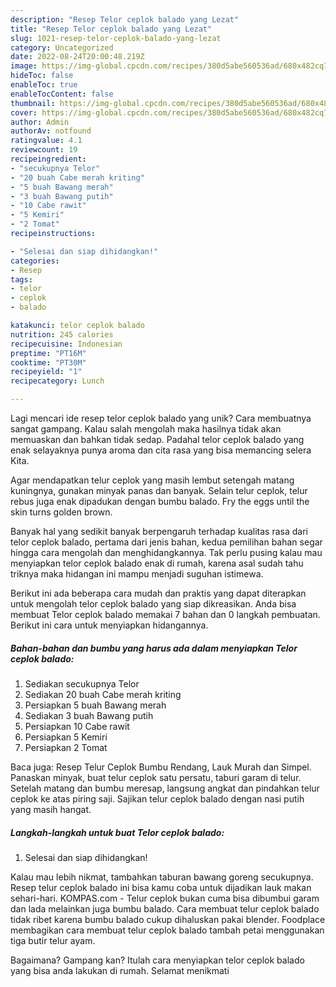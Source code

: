 ```yaml
---
description: "Resep Telor ceplok balado yang Lezat"
title: "Resep Telor ceplok balado yang Lezat"
slug: 1021-resep-telor-ceplok-balado-yang-lezat
category: Uncategorized
date: 2022-08-24T20:00:48.219Z
image: https://img-global.cpcdn.com/recipes/380d5abe560536ad/680x482cq70/telor-ceplok-balado-foto-resep-utama.jpg
hideToc: false
enableToc: true
enableTocContent: false
thumbnail: https://img-global.cpcdn.com/recipes/380d5abe560536ad/680x482cq70/telor-ceplok-balado-foto-resep-utama.jpg
cover: https://img-global.cpcdn.com/recipes/380d5abe560536ad/680x482cq70/telor-ceplok-balado-foto-resep-utama.jpg
author: Admin
authorAv: notfound
ratingvalue: 4.1
reviewcount: 19
recipeingredient:
- "secukupnya Telor"
- "20 buah Cabe merah kriting"
- "5 buah Bawang merah"
- "3 buah Bawang putih"
- "10 Cabe rawit"
- "5 Kemiri"
- "2 Tomat"
recipeinstructions:

- "Selesai dan siap dihidangkan!"
categories:
- Resep
tags:
- telor
- ceplok
- balado

katakunci: telor ceplok balado 
nutrition: 245 calories
recipecuisine: Indonesian
preptime: "PT16M"
cooktime: "PT30M"
recipeyield: "1"
recipecategory: Lunch

---
```





Lagi mencari ide resep telor ceplok balado yang unik? Cara membuatnya sangat gampang. Kalau salah mengolah maka hasilnya tidak akan memuaskan dan bahkan tidak sedap. Padahal telor ceplok balado yang enak selayaknya punya aroma dan cita rasa yang bisa memancing selera Kita.





Agar mendapatkan telur ceplok yang masih lembut setengah matang kuningnya, gunakan minyak panas dan banyak. Selain telur ceplok, telur rebus juga enak dipadukan dengan bumbu balado. Fry the eggs until the skin turns golden brown.

Banyak hal yang sedikit banyak berpengaruh terhadap kualitas rasa dari telor ceplok balado, pertama dari jenis bahan, kedua pemilihan bahan segar hingga cara mengolah dan menghidangkannya. Tak perlu pusing kalau mau menyiapkan telor ceplok balado enak di rumah, karena asal sudah tahu triknya maka hidangan ini mampu menjadi suguhan istimewa.






Berikut ini ada beberapa cara mudah dan praktis yang dapat diterapkan untuk mengolah telor ceplok balado yang siap dikreasikan. Anda bisa membuat Telor ceplok balado memakai 7 bahan dan 0 langkah pembuatan. Berikut ini cara untuk menyiapkan hidangannya.

<!--inarticleads1-->

##### Bahan-bahan dan bumbu yang harus ada dalam menyiapkan Telor ceplok balado:

1. Sediakan secukupnya Telor
1. Sediakan 20 buah Cabe merah kriting
1. Persiapkan 5 buah Bawang merah
1. Sediakan 3 buah Bawang putih
1. Persiapkan 10 Cabe rawit
1. Persiapkan 5 Kemiri
1. Persiapkan 2 Tomat


Baca juga: Resep Telur Ceplok Bumbu Rendang, Lauk Murah dan Simpel. Panaskan minyak, buat telur ceplok satu persatu, taburi garam di telur. Setelah matang dan bumbu meresap, langsung angkat dan pindahkan telur ceplok ke atas piring saji. Sajikan telur ceplok balado dengan nasi putih yang masih hangat. 

<!--inarticleads2-->

##### Langkah-langkah untuk buat Telor ceplok balado:


1. Selesai dan siap dihidangkan!

Kalau mau lebih nikmat, tambahkan taburan bawang goreng secukupnya. Resep telur ceplok balado ini bisa kamu coba untuk dijadikan lauk makan sehari-hari. KOMPAS.com - Telur ceplok bukan cuma bisa dibumbui garam dan lada melainkan juga bumbu balado. Cara membuat telur ceplok balado tidak ribet karena bumbu balado cukup dihaluskan pakai blender. Foodplace membagikan cara membuat telur ceplok balado tambah petai menggunakan tiga butir telur ayam. 

Bagaimana? Gampang kan? Itulah cara menyiapkan telor ceplok balado yang bisa anda lakukan di rumah. Selamat menikmati
